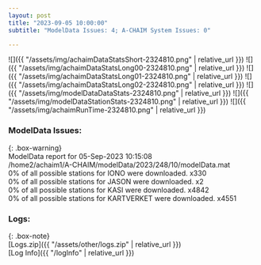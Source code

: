 ```yaml
---
layout: post
title: "2023-09-05 10:00:00"
subtitle: "ModelData Issues: 4; A-CHAIM System Issues: 0"

---
```


![]({{ "/assets/img/achaimDataStatsShort-2324810.png" | relative_url }})
![]({{ "/assets/img/achaimDataStatsLong00-2324810.png" | relative_url }})
![]({{ "/assets/img/achaimDataStatsLong01-2324810.png" | relative_url }})
![]({{ "/assets/img/achaimDataStatsLong02-2324810.png" | relative_url }})
![]({{ "/assets/img/modelDataDataStats-2324810.png" | relative_url }})
![]({{ "/assets/img/modelDataStationStats-2324810.png" | relative_url }})
![]({{ "/assets/img/achaimRunTime-2324810.png" | relative_url }})


### ModelData Issues:  
  
{: .box-warning}  
 ModelData report for 05-Sep-2023 10:15:08   
 /home2/achaim1/A-CHAIM/modelData/2023/248/10/modelData.mat   
 0% of all possible stations for IONO were downloaded. x330   
 0% of all possible stations for JASON were downloaded. x2   
 0% of all possible stations for KASI were downloaded. x4842   
 0% of all possible stations for KARTVERKET were downloaded. x4551   
  


### Logs:  
  
{: .box-note}  
[Logs.zip]({{ "/assets/other/logs.zip" | relative_url }})  
[Log Info]({{ "/logInfo" | relative_url }})  
